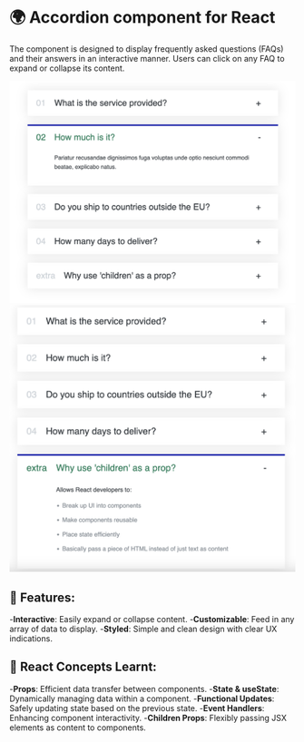 # 🌍 Accordion component for React

 The component is designed to display frequently asked questions (FAQs) and their answers in an interactive manner. Users can click on any FAQ to expand or collapse its content.

![Screenshot](public/screenshot1.png)
![Screenshot](public/screenshot2.png)

## 📝 Features:
-**Interactive**: Easily expand or collapse content.
-**Customizable**: Feed in any array of data to display.
-**Styled**: Simple and clean design with clear UX indications.

## 📘 React Concepts Learnt:

-**Props**: Efficient data transfer between components.
-**State & useState**: Dynamically managing data within a component.
-**Functional Updates**: Safely updating state based on the previous state.
-**Event Handlers**: Enhancing component interactivity.
-**Children Props**: Flexibly passing JSX elements as content to components.
